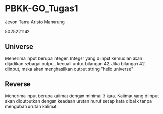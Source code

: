 # PBKK-GO_Tugas1
Jevon Tama Aristo Manurung

5025221142

## Universe
Menerima input berupa integer. Integer yang diinput kemudian akan dijadikan sebagai output, kecuali untuk bilangan 42. Jika bilangan 42 diinput, maka akan menghasilkan output string "hello universe"

## Reverse
Menerima input berupa kalimat dengan minimal 3 kata. Kalimat yang diinput akan dioutputkan dengan keadaan urutan huruf setiap kata dibalik tanpa mengubah urutan kalimat.
